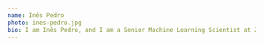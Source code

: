 ```yaml
---
name: Inês Pedro
photo: ines-pedro.jpg
bio: I am Inês Pedro, and I am a Senior Machine Learning Scientist at Zendesk (joined with the acquisition of Cleverly, a Portuguese startup) working on Natural Language Processing problems. I have a background in Applied Mathematics and Computation, and I have been co-organizing the Deep Learning Sessions since 2020. [I enjoy spending time at the beach, playing tennis and reading.]
---
```

